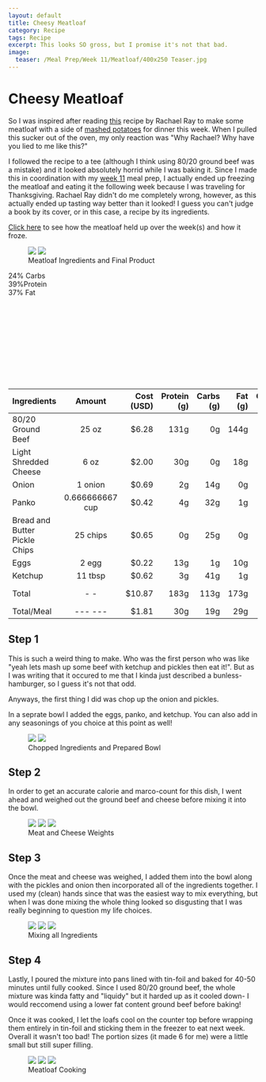 ```yaml
---
layout: default
title: Cheesy Meatloaf
category: Recipe
tags: Recipe
excerpt: This looks SO gross, but I promise it's not that bad.   
image:
  teaser: /Meal Prep/Week 11/Meatloaf/400x250 Teaser.jpg
---
```


# Cheesy Meatloaf

So I was inspired after reading [this](https://www.rachaelraymag.com/recipe/cheeseburger-meatloaf-and-mashed-potatoes) recipe by Rachael Ray to make some meatloaf with a side of [mashed potatoes]() for dinner this week. When I pulled this sucker out of the oven, my only reaction was "Why Rachael? Why have you lied to me like this?"

I followed the recipe to a tee (although I think using 80/20 ground beef was a mistake) and it looked absolutely horrid while I was baking it. Since I made this in coordination with my [week 11]() meal prep, I actually ended up freezing the meatloaf and eating it the following week because I was traveling for Thanksgiving. Rachael Ray didn't do me completely wrong, however, as this actually ended up tasting way better than it looked! I guess you can't judge a book by its cover, or in this case, a recipe by its ingredients. 

[Click here]() to see how the meatloaf held up over the week(s) and how it froze. 

<figure class="half">
	<img src="{{ site.url }}/images/Meal Prep/Week 11/Meatloaf/0 Ingredients.jpg">
	<img src="{{ site.url }}/images/Meal Prep/Week 11/Meatloaf/0.5 Final.jpg">
	<figcaption> Meatloaf Ingredients and Final Product </figcaption>
</figure>

<div class="c100 p24 big">
  <span>24% Carbs </span>
  <div class="slice">
    <div class="bar"></div>
    <div class="fill"></div>
  </div>
</div>

<div class="c100 p39 big">
  <span>39%Protein </span>
  <div class="slice">
    <div class="bar"></div>
    <div class="fill"></div>
  </div>
</div>

<div class="c100 p37 big">
  <span>37% Fat </span>
  <div class="slice">
    <div class="bar"></div>
    <div class="fill"></div>
  </div>
</div>

<br>
<br />
<br>
<br />
<br>
<br />
<br>
<br />
<br>
<br />

|	**Ingredients**	|	**Amount**		|	 **Cost (USD)** 	|	**Protein (g)**	|	**Carbs (g)**	|	**Fat (g)**	|	**Calories (kcal)**
|	:----------	|	:----------:		|	 ---------: 	|	 ---------: 	|	 ---------: 	|	 ---------: 	|	 ---------: 
|	80/20 Ground Beef	|	25	oz	|	 $6.28 	|	131g	|	0g	|	144g	|	1813 cal
|	Light Shredded Cheese	|	6	oz	|	 $2.00 	|	30g	|	0g	|	18g	|	270 cal
|	Onion	|	1	onion	|	 $0.69 	|	2g	|	14g	|	0g	|	44 cal
|	Panko	|	0.666666667	cup	|	 $0.42 	|	4g	|	32g	|	1g	|	147 cal
|	Bread and Butter Pickle Chips	|	25	chips	|	 $0.65 	|	0g	|	25g	|	0g	|	104 cal
|	Eggs 	|	2	egg	|	 $0.22 	|	13g	|	1g	|	10g	|	144 cal
|	Ketchup	|	11	tbsp	|	 $0.62 	|	3g	|	41g	|	1g	|	220 cal
|	Total	|	-	-	|	 $10.87 	|	183g	|	113g	|	173g	|	2741 cal
|	Total/Meal	|	---	---	|	 $1.81 	|	30g	|	19g	|	29g	|	457 cal

<h2> Step 1 </h2>

This is such a weird thing to make. Who was the first person who was like "yeah lets mash up some beef with ketchup and pickles then eat it!". But as I was writing that it occured to me that I kinda just described a bunless-hamburger, so I guess it's not that odd. 

Anyways, the first thing I did was chop up the onion and pickles. 

In a seprate bowl I added the eggs, panko, and ketchup. You can also add in any seasonings of you choice at this point as well!

<figure class="half">
	<img src="{{ site.url }}/images/Meal Prep/Week 11/Meatloaf/1 Chopped.jpg">
	<img src="{{ site.url }}/images/Meal Prep/Week 11/Meatloaf/1.5 Bowl.jpg">
	<figcaption> Chopped Ingredients and Prepared Bowl </figcaption>
</figure>

<h2> Step 2 </h2>

In order to get an accurate calorie and marco-count for this dish, I went ahead and weighed out the ground beef and cheese before mixing it into the bowl. 

<figure class="third">
	<img src="{{ site.url }}/images/Meal Prep/Week 11/Meatloaf/2 Meat Weight.jpg">
	<img src="{{ site.url }}/images/Meal Prep/Week 11/Meatloaf/2.5 Size.jpg">
	<img src="{{ site.url }}/images/Meal Prep/Week 11/Meatloaf/2.7 Cheese Weight.jpg">
	<figcaption>  Meat and Cheese Weights </figcaption>
</figure>

<h2> Step 3 </h2>

Once the meat and cheese was weighed, I added them into the bowl along with the pickles and onion then incorporated all of the ingredients together. I used my (clean) hands since that was the easiest way to mix everything, but when I was done mixing the whole thing looked so disgusting that I was really beginning to question my life choices.  

<figure class="third">
	<img src="{{ site.url }}/images/Meal Prep/Week 11/Meatloaf/3 Mix.jpg">
	<img src="{{ site.url }}/images/Meal Prep/Week 11/Meatloaf/3.5 Mixed.jpg">
	<img src="{{ site.url }}/images/Meal Prep/Week 11/Meatloaf/3.7 Pan.jpg">
	<figcaption> Mixing all Ingredients </figcaption>
</figure>

<h2> Step 4 </h2>

Lastly, I poured the mixture into pans lined with tin-foil and baked for 40-50 minutes until fully cooked. Since I used 80/20 ground beef, the whole mixture was kinda fatty and "liquidy" but it harded up as it cooled down- I would reccomend using a lower fat content ground beef before baking!

Once it was cooked, I let the loafs cool on the counter top before wrapping them entirely in tin-foil and sticking them in the freezer to eat next week. Overall it wasn't too bad! The portion sizes (it made 6 for me) were a little small but still super filling. 

<figure class="third">
	<img src="{{ site.url }}/images/Meal Prep/Week 11/Meatloaf/4 Oven.jpg">
	<img src="{{ site.url }}/images/Meal Prep/Week 11/Meatloaf/4.5 Cooked.jpg">
	<img src="{{ site.url }}/images/Meal Prep/Week 11/Meatloaf/4.7 Final.jpg">
	<figcaption> Meatloaf Cooking </figcaption>
</figure>
